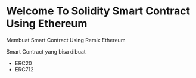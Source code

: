 # Welcome To Solidity Smart Contract Using Ethereum
Membuat  Smart Contract Using Remix Ethereum

Smart Contract yang bisa dibuat
- ERC20
- ERC712
